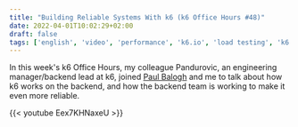 ```yaml
---
title: "Building Reliable Systems With k6 (k6 Office Hours #48)"
date: 2022-04-01T10:02:29+02:00
draft: false
tags: ['english', 'video', 'performance', 'k6.io', 'load testing', 'k6 Office Hours']
---
```

In this week's k6 Office Hours, my colleague Pandurovic, an engineering manager/backend lead at k6, joined [Paul Balogh](https://twitter.com/javaducky) and me to talk about how k6 works on the backend, and how the backend team is working to make it even more reliable.

{{< youtube Eex7KHNaxeU >}}